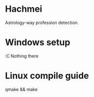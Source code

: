 Hachmei
=======

Astrology-way profession detection.

Windows setup
=======
:C Nothing there

Linux compile guide
=======
  qmake && make
